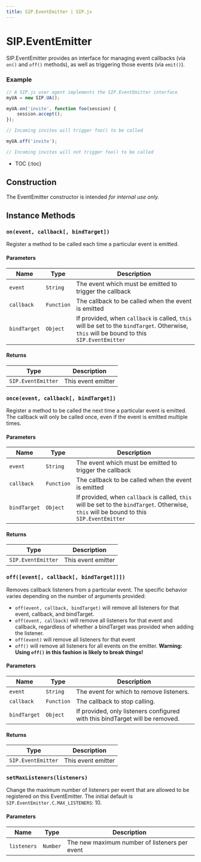 ```yaml
---
title: SIP.EventEmitter | SIP.js
---
```


# SIP.EventEmitter

SIP.EventEmitter provides an interface for managing event callbacks (via `on()` and `off()` methods), as well as triggering those events (via `emit()`).

### Example

~~~ javascript
// A SIP.js user agent implements the SIP.EventEmitter interface
myUA = new SIP.UA();

myUA.on('invite', function foo(session) {
    session.accept();
});

// Incoming invites will trigger foo() to be called

myUA.off('invite');

// Incoming invites will not trigger foo() to be called
~~~

* TOC
{:toc}

## Construction

The EventEmitter constructor is intended *for internal use only.*

## Instance Methods

### `on(event, callback[, bindTarget])`

Register a method to be called each time a particular event is emitted.

#### Parameters

Name | Type | Description
-----|------|-------------
`event`|`String`|The event which must be emitted to trigger the callback
`callback`|`Function`|The callback to be called when the event is emitted
`bindTarget`|`Object`|If provided, when `callback` is called, `this` will be set to the `bindTarget`.  Otherwise, `this` will be bound to this `SIP.EventEmitter`

#### Returns

Type | Description
-----|-------------
`SIP.EventEmitter`| This event emitter


### `once(event, callback[, bindTarget])`

Register a method to be called the next time a particular event is emitted.  The callback will only be called once, even if the event is emitted multiple times.

#### Parameters

Name | Type | Description
-----|------|-------------
`event`|`String`|The event which must be emitted to trigger the callback
`callback`|`Function`|The callback to be called when the event is emitted
`bindTarget`|`Object`|If provided, when `callback` is called, `this` will be set to the `bindTarget`.  Otherwise, `this` will be bound to this `SIP.EventEmitter`

#### Returns

Type | Description
-----|-------------
`SIP.EventEmitter`| This event emitter

### `off([event[, callback[, bindTarget]]])`

Removes callback listeners from a particular event.  The specific behavior varies depending on the number of arguments provided:

* `off(event, callback, bindTarget)` will remove all listeners for that event, callback, and bindTarget.
* `off(event, callback)` will remove all listeners for that event and callback, regardless of whether a bindTarget was provided when adding the listener.
* `off(event)` will remove all listeners for that event
* `off()` will remove all listeners for all events on the emitter.  **Warning: Using `off()` in this fashion is likely to break things!**

#### Parameters

Name | Type | Description
-|-|-
`event`|`String`| The event for which to remove listeners.
`callback`|`Function`| The callback to stop calling.
`bindTarget`|`Object`| If provided, only listeners configured with this bindTarget will be removed.

#### Returns

Type | Description
-----|-------------
`SIP.EventEmitter`| This event emitter

### `setMaxListeners(listeners)`

Change the maximum number of listeners per event that are allowed to be registered on this EventEmitter.  The initial default is `SIP.EventEmitter.C.MAX_LISTENERS`: 10.

#### Parameters

Name | Type | Description
-|-|-
`listeners`|`Number`|The new maximum number of listeners per event
